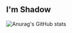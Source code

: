 ## I'm Shadow


![Anurag's GitHub stats](https://github-readme-stats.vercel.app/api?username=gpaguirre3&show_icons=true&theme=radical)
